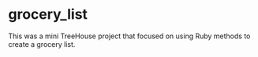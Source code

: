 # grocery_list
This was a mini TreeHouse project that focused on using Ruby methods to create a grocery list.
